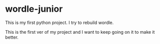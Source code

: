 # wordle-junior
This is my first python project. 
I try to rebuild wordle. 

This is the first ver of my project and I want to keep going on it to make it better. 
